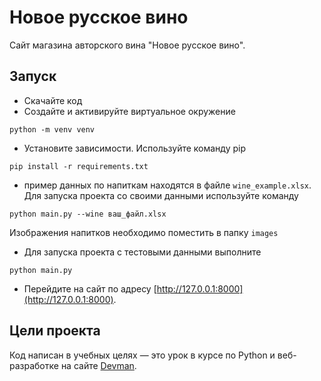 # Новое русское вино

Сайт магазина авторского вина "Новое русское вино".

## Запуск

- Скачайте код
- Создайте и активируйте виртуальное окружение
```
python -m venv venv
```
- Установите зависимости. Используйте команду pip
```
pip install -r requirements.txt
```
- пример данных по напиткам находятся в файле `wine_example.xlsx`.
  Для запуска проекта со своими данными используйте команду
```
python main.py --wine ваш_файл.xlsx
```
  Изображения напитков необходимо поместить в папку `images`
- Для запуска проекта с тестовыми данными выполните
```
python main.py
```
- Перейдите на сайт по адресу [http://127.0.0.1:8000](http://127.0.0.1:8000).

## Цели проекта

Код написан в учебных целях — это урок в курсе по Python и веб-разработке на сайте [Devman](https://dvmn.org).
